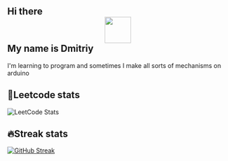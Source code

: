 
## Hi there <div id="header" align="center"><img src="https://media2.giphy.com/media/w1OBpBd7kJqHrJnJ13/giphy.gif?cid=ecf05e47mg8sz6uoaf5hwp1amc0ct78law7evdjqd46u8c7p&ep=v1_stickers_search&rid=giphy.gif&ct=s" width="60"/></div>My name is Dmitriy
I'm learning to program and sometimes I make all sorts of mechanisms on arduino

## 🧐Leetcode stats
![LeetCode Stats](https://leetcode.card.workers.dev/Phaser2028?theme=dark&font=baloo&extension=null)

## 🔥Streak stats
[![GitHub Streak](http://github-readme-streak-stats.herokuapp.com?user=Phaser2028&theme=dark)](https://git.io/streak-stats) 

